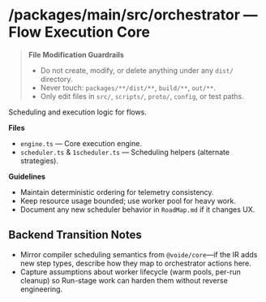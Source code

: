 # /packages/main/src/orchestrator — Flow Execution Core
> **File Modification Guardrails**
> - Do not create, modify, or delete anything under any `dist/` directory.
> - Never touch: `packages/**/dist/**`, `build/**`, `out/**`.
> - Only edit files in `src/`, `scripts/`, `proto/`, `config`, or test paths.


Scheduling and execution logic for flows.

**Files**
- `engine.ts` — Core execution engine.
- `scheduler.ts` & `1scheduler.ts` — Scheduling helpers (alternate strategies).

**Guidelines**
- Maintain deterministic ordering for telemetry consistency.
- Keep resource usage bounded; use worker pool for heavy work.
- Document any new scheduler behavior in `RoadMap.md` if it changes UX.

## Backend Transition Notes

- Mirror compiler scheduling semantics from `@voide/core`—if the IR adds new step types, describe how they map to orchestrator actions here.
- Capture assumptions about worker lifecycle (warm pools, per-run cleanup) so Run-stage work can harden them without reverse engineering.
